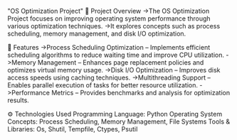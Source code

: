 "OS Optimization Project"
📌 Project Overview
->The OS Optimization Project focuses on improving operating system performance through various optimization techniques. ->It explores concepts such as process scheduling, memory management, and disk I/O optimization.

🚀 Features
->Process Scheduling Optimization – Implements efficient scheduling algorithms to reduce waiting time and improve CPU utilization. ->Memory Management – Enhances page replacement policies and optimizes virtual memory usage. ->Disk I/O Optimization – Improves disk access speeds using caching techniques. ->Multithreading Support – Enables parallel execution of tasks for better resource utilization. ->Performance Metrics – Provides benchmarks and analysis for optimization results.

⚙️ Technologies Used
Programming Language: Python
Operating System Concepts: Process Scheduling, Memory Management, File Systems
Tools & Libraries: Os, Shutil, Tempfile, Ctypes, Psutil

